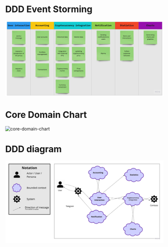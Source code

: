 # DDD Event Storming

![ddd-event-storming](/diagrams/ddd-diagram-event-storming.png "DDD Event Storming")

# Core Domain Chart

![core-domain-chart](/diagrams/core-domain-chart "Core Domain Chart")

# DDD diagram

![ddd-diagram](/diagrams/ddd-diagram.png "DDD diagram")
